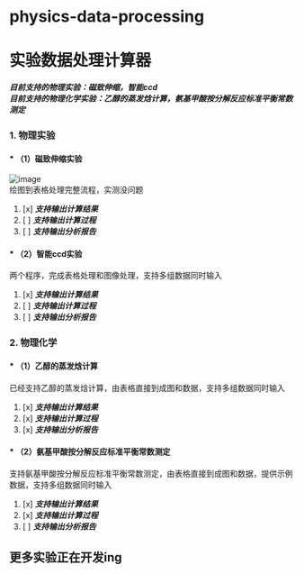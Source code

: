 # physics-data-processing

# **实验数据处理计算器**  

_**目前支持的物理实验：磁致伸缩，智能ccd**_  
**_目前支持的物理化学实验：乙醇的蒸发焓计算，氨基甲酸按分解反应标准平衡常数测定_** 

### 1. 物理实验  

#### * （1）磁致伸缩实验  

![image](https://github.com/user-attachments/assets/45200344-19d2-4814-951e-9688426eeeb0)  
绘图到表格处理完整流程，实测没问题  
1. [x] **_支持输出计算结果_**
2. [ ] **_支持输出计算过程_**
3. [ ] **_支持输出分析报告_**
#### * （2）智能ccd实验
两个程序，完成表格处理和图像处理，支持多组数据同时输入
1. [x] **_支持输出计算结果_**
2. [ ] **_支持输出计算过程_**
3. [ ] **_支持输出分析报告_**
### 2. 物理化学 

#### * （1）乙醇的蒸发焓计算

  已经支持乙醇的蒸发焓计算，由表格直接到成图和数据，支持多组数据同时输入  

1. [x] **_支持输出计算结果_**
2. [x] **_支持输出计算过程_**
3. [x] **_支持输出分析报告_**

#### * （2）氨基甲酸按分解反应标准平衡常数测定

  支持氨基甲酸按分解反应标准平衡常数测定，由表格直接到成图和数据，提供示例数据，支持多组数据同时输入

1. [x] **_支持输出计算结果_**
2. [x] **_支持输出计算过程_**
3. [ ] **_支持输出分析报告_**

## 更多实验正在开发ing
